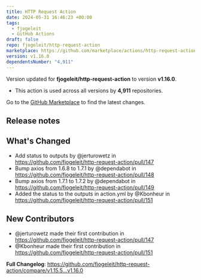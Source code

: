 ```yaml
---
title: HTTP Request Action
date: 2024-05-31 16:46:23 +00:00
tags:
  - fjogeleit
  - GitHub Actions
draft: false
repo: fjogeleit/http-request-action
marketplace: https://github.com/marketplace/actions/http-request-action
version: v1.16.0
dependentsNumber: "4,911"
---
```



Version updated for **fjogeleit/http-request-action** to version **v1.16.0**.
- This action is used across all versions by **4,911** repositories.

Go to the [GitHub Marketplace](https://github.com/marketplace/actions/http-request-action) to find the latest changes.

## Release notes

## What's Changed
* Add status to outputs by @jerturowetz in https://github.com/fjogeleit/http-request-action/pull/147
* Bump axios from 1.6.8 to 1.7.1 by @dependabot in https://github.com/fjogeleit/http-request-action/pull/148
* Bump axios from 1.7.1 to 1.7.2 by @dependabot in https://github.com/fjogeleit/http-request-action/pull/149
* Added the status to the outputs in action.yml by @Kbonheur in https://github.com/fjogeleit/http-request-action/pull/151

## New Contributors
* @jerturowetz made their first contribution in https://github.com/fjogeleit/http-request-action/pull/147
* @Kbonheur made their first contribution in https://github.com/fjogeleit/http-request-action/pull/151

**Full Changelog**: https://github.com/fjogeleit/http-request-action/compare/v1.15.5...v1.16.0
